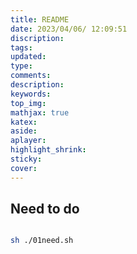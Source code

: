 ```yaml
---
title: README
date: 2023/04/06/ 12:09:51
discription: 
tags:
updated:
type:
comments:
description:
keywords:
top_img:
mathjax: true
katex:
aside:
aplayer:
highlight_shrink:
sticky:
cover:
---
```


## Need to do

```sh

sh ./01need.sh

```
